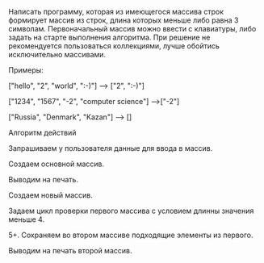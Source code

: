 Написать программу, которая из имеющегося массива строк формирует массив из строк, длина которых меньше либо равна 3 символам. Первоначальный массив можно ввести с клавиатуры, либо задать на старте выполнения алгоритма. При решение не рекомендуется пользоваться коллекциями, лучше обойтись исключительно массивами.

Примеры:

["hello", "2", "world", ":-)"] --> ["2", ":-)"]

["1234", "1567", "-2", "computer science"] -->["-2"]

["Russia", "Denmark", "Kazan"] --> []

Алгоритм действий

Запрашиваем у пользователя данные для ввода в массив.

Создаем основной массив.

Выводим на печать.

Создаем новый массив.

Задаем цикл проверки первого массива с условием длинны значения меньше 4.

5+. Сохраняем во втором массиве подходящие элементы из первого.

Выводим на печать второй массив.
